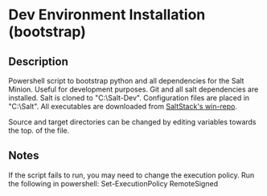 # Dev Environment Installation (bootstrap)

## Description
Powershell script to bootstrap python and all dependencies for the Salt Minion. Useful for development purposes. Git and all salt dependencies are installed. Salt is cloned to "C:\Salt-Dev". Configuration files are placed in "C:\Salt". All executables are downloaded from [SaltStack's win-repo](http://docs.saltstack.com/downloads/windows-deps/). 

Source and target directories can be changed by editing variables towards the top. of the file.

## Notes
If the script fails to run, you may need to change the execution policy. Run the following in powershell:
Set-ExecutionPolicy RemoteSigned

